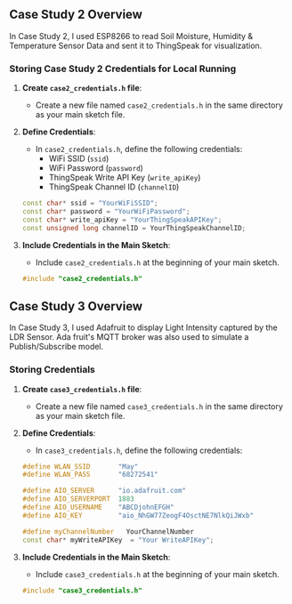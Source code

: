 
## Case Study 2 Overview
In Case Study 2, I used ESP8266 to read Soil Moisture, Humidity & Temperature Sensor Data and sent it to ThingSpeak for visualization.

### Storing Case Study 2 Credentials for Local Running
1. **Create `case2_credentials.h` file**: 
    - Create a new file named `case2_credentials.h` in the same directory as your main sketch file.
    
2. **Define Credentials**: 
    - In `case2_credentials.h`, define the following credentials:
        - WiFi SSID (`ssid`)
        - WiFi Password (`password`)
        - ThingSpeak Write API Key (`write_apiKey`)
        - ThingSpeak Channel ID (`channelID`)
        
    ```cpp
    const char* ssid = "YourWiFiSSID";
    const char* password = "YourWiFiPassword";
    const char* write_apiKey = "YourThingSpeakAPIKey";
    const unsigned long channelID = YourThingSpeakChannelID;
    ```
    
3. **Include Credentials in the Main Sketch**:
    - Include `case2_credentials.h` at the beginning of your main sketch.
    
    ```cpp
    #include "case2_credentials.h"
    ```

## Case Study 3 Overview
In Case Study 3,  I used Adafruit to display Light Intensity captured by the LDR Sensor. Ada fruit's MQTT broker was also used to simulate a Publish/Subscribe model.

### Storing Credentials
1. **Create `case3_credentials.h` file**: 
    - Create a new file named `case3_credentials.h` in the same directory as your main sketch file.
    
2. **Define Credentials**: 
    - In `case3_credentials.h`, define the following credentials:
    
    ```cpp
    #define WLAN_SSID       "May"
    #define WLAN_PASS       "68272541"
    
    #define AIO_SERVER      "io.adafruit.com"
    #define AIO_SERVERPORT  1883
    #define AIO_USERNAME    "ABCDjohnEFGH"
    #define AIO_KEY         "aio_NhGW77ZeogF4OsctNE7NlkQiJWxb"
    
    #define myChannelNumber   YourChannelNumber
    const char* myWriteAPIKey  = "Your WriteAPIKey";
    ```
        
3. **Include Credentials in the Main Sketch**:
    - Include `case3_credentials.h` at the beginning of your main sketch.
    
    ```cpp
    #include "case3_credentials.h"
    ```



